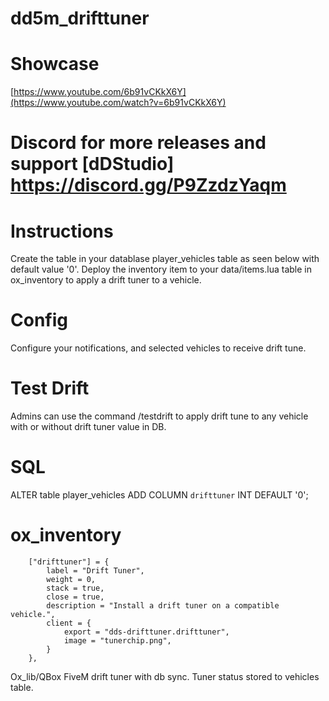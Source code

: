 # dd5m_drifttuner

# Showcase
[https://www.youtube.com/6b91vCKkX6Y](https://www.youtube.com/watch?v=6b91vCKkX6Y)

# Discord for more releases and support [dDStudio] https://discord.gg/P9ZzdzYaqm

# Instructions
Create the table in your datablase player_vehicles table as seen below with default value '0'.  Deploy 
the inventory item to your data/items.lua table in ox_inventory to apply a drift tuner to a vehicle.

# Config
Configure your notifications, and selected vehicles to receive drift tune.

# Test Drift
Admins can use the command /testdrift to apply drift tune to any vehicle with or without drift tuner value in DB.

# SQL
ALTER table player_vehicles
	ADD COLUMN `drifttuner` INT DEFAULT '0';

# ox_inventory
		["drifttuner"] = {
			label = "Drift Tuner",
			weight = 0,
			stack = true,
			close = true,
			description = "Install a drift tuner on a compatible vehicle.",
			client = {
				export = "dds-drifttuner.drifttuner",
				image = "tunerchip.png",
			}
		},

Ox_lib/QBox FiveM drift tuner with db sync.  Tuner status stored to vehicles table.
